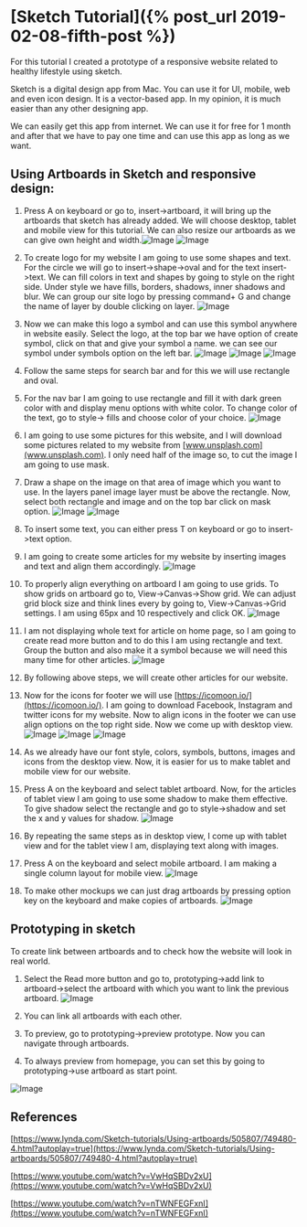 # [Sketch Tutorial]({% post_url 2019-02-08-fifth-post %})


For this tutorial I created a prototype of a responsive website related to healthy lifestyle using sketch. 

Sketch is a digital design app from Mac. You can use it for UI, mobile, web and even icon design. It is a vector-based app. In my opinion, it is much easier than any other designing app.

We can easily get this app from internet. We can use it for free for 1 month and after that we have to pay one time and can use this app as long as we want.

## Using Artboards in Sketch and responsive design: 

1.	Press A on keyboard or go to, insert->artboard, it will bring up the artboards that sketch has already added. We will choose desktop, tablet and mobile view for this tutorial. We can also resize our artboards as we can give own height and width.![Image](Images/image1.png) ![Image](Images/image1.1.png)

2.	To create logo for my website I am going to use some shapes and text. For the circle we will go to insert->shape->oval and for the text insert->text. We can fill colors in text and shapes by going to style on the right side. Under style we have fills, borders, shadows, inner shadows and blur. We can group our site logo by pressing command+ G and change the name of layer by double clicking on layer. ![Image](Images/image2.png)

3.	Now we can make this logo a symbol and can use this symbol anywhere in website easily. Select the logo, at the top bar we have option of create symbol, click on that and give your symbol a name. we can see our symbol under symbols option on the left bar. ![Image](Images/image3.1.png) ![Image](Images/image3.2.png) ![Image](Images/image3.3.png)

4.	Follow the same steps for search bar and for this we will use rectangle and oval.
5.	For the nav bar I am going to use rectangle and fill it with dark green color with and display menu options with white color. To change color of the text, go to style-> fills and choose color of your choice. ![Image](Images/image4.png)

6.	I am going to use some pictures for this website, and I will download some pictures related to my website from [www.unsplash.com](www.unsplash.com). I only need half of the image so, to cut the image I am going to use mask. 
7.	Draw a shape on the image on that area of image which you want to use. In the layers panel image layer must be above the rectangle. Now, select both rectangle and image and on the top bar click on mask option. ![Image](Images/image5.1.png) ![Image](Images/image5.2.png)

8.	To insert some text, you can either press T on keyboard or go to insert->text option. 
9.	I am going to create some articles for my website by inserting images and text and align them accordingly. ![Image](Images/image6.png)

10.	To properly align everything on artboard I am going to use grids. To show grids on artboard go to, View->Canvas->Show grid. We can adjust grid block size and think lines every by going to, View->Canvas->Grid settings. I am using 65px and 10 respectively and click OK. ![Image](Images/image7.png)

11.	I am not displaying whole text for article on home page, so I am going to create read more button and to do this I am using rectangle and text. Group the button and also make it a symbol because we will need this many time for other articles. ![Image](Images/image8.png)

12.	By following above steps, we will create other articles for our website.
13.	Now for the icons for footer we will use [https://icomoon.io/](https://icomoon.io/). I am going to download Facebook, Instagram and twitter icons for my website. Now to align icons in the footer we can use align options on the top right side. Now we come up with desktop view. ![Image](Images/image9.1.png) ![Image](Images/image9.2.png) ![Image](Images/image10.png)

14.	As we already have our font style, colors, symbols, buttons, images and icons from the desktop view. Now, it is easier for us to make tablet and mobile view for our website.
15.	Press A on the keyboard and select tablet artboard. Now, for the articles of tablet view I am going to use some shadow to make them effective. To give shadow select the rectangle and go to style->shadow and set the x and y values for shadow. ![Image](Images/image11.png)

16.	By repeating the same steps as in desktop view, I come up with tablet view and for the tablet view I am, displaying text along with images.
17.	Press A on the keyboard and select mobile artboard. I am making a single column layout for mobile view. ![Image](Images/image12.png)
18.	To make other mockups we can just drag artboards by pressing option key on the keyboard and make copies of artboards. ![Image](Images/image13.png)


## Prototyping in sketch

To create link between artboards and to check how the website will look in real world.

1.	Select the Read more button and go to, prototyping->add link to artboard->select the artboard with which you want to link the previous artboard. ![Image](Images/image14.png)

2.	You can link all artboards with each other.
3.	To preview, go to prototyping->preview prototype. Now you can navigate through artboards.
4.	To always preview from homepage, you can set this by going to prototyping->use artboard as start point. 

![Image](Images/image15.png)

## References

[https://www.lynda.com/Sketch-tutorials/Using-artboards/505807/749480-4.html?autoplay=true](https://www.lynda.com/Sketch-tutorials/Using-artboards/505807/749480-4.html?autoplay=true)

[https://www.youtube.com/watch?v=VwHqSBDv2xU](https://www.youtube.com/watch?v=VwHqSBDv2xU)

[https://www.youtube.com/watch?v=nTWNFEGFxnI](https://www.youtube.com/watch?v=nTWNFEGFxnI)


